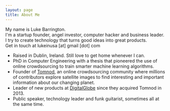 ```yaml
---
layout: page
title: About Me
---
```


<p class='message'>
My name is Luke Barrington.<br/>
I'm a startup founder, angel investor, computer hacker and business leader.<br/>
I try to create technology that turns good ideas into great products.<br/>
Get in touch at lukeinusa [at] gmail [dot] com
</p>

* Raised in Dublin, Ireland. Still love to get home whenever I can.
* PhD in Computer Engineering with a thesis that pioneered the use of online crowdsourcing to train smarter machine learning algorithms.
* Founder of [Tomnod](http://tomnod.com), an online crowdsourcing community where millions of contributors explore satellite images to find interesting and important information about our changing planet.
* Leader of new products at [DigitalGlobe](http://digitalglobe.com) since they acquired Tomnod in 2013. 
* Public speaker, technology leader and funk guitarist, sometimes all at the same time.
